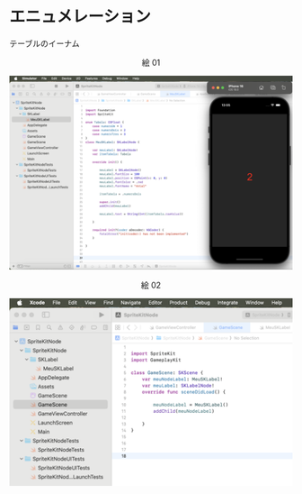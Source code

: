# エニュメレーション

テーブルのイーナム

<div align="center">
絵 01
</div>

![](Imagens/SpriteKit-Enum-Img01.png)

<div align="center">
絵 02
</div>

![](Imagens/SpriteKit-Enum-Img02.png)